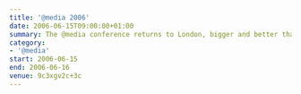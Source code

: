 ```yaml
---
title: '@​media 2006'
date: 2006-06-15T09:00:00+01:00
summary: The @media conference returns to London, bigger and better than before. It’s the event of the year for anyone interested in learning about and discussing the latest approaches to web design with some of the world’s most highly respected experts.
category:
- '@​media'
start: 2006-06-15
end: 2006-06-16
venue: 9c3xgv2c+3c
---
```

